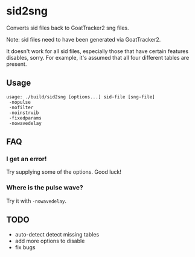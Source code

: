 # sid2sng

Converts sid files back to GoatTracker2 sng files.

Note: sid files need to have been generated via GoatTracker2.

It doesn't work for all sid files, especially those that have certain features disables, sorry.
For example, it's assumed that all four different tables are present.


## Usage

    usage: ./build/sid2sng [options...] sid-file [sng-file]
     -nopulse
     -nofilter
     -noinstrvib
     -fixedparams
     -nowavedelay


## FAQ

### I get an error!

Try supplying some of the options. Good luck!

### Where is the pulse wave?

Try it with `-nowavedelay`.


## TODO

+ auto-detect detect missing tables
+ add more options to disable
+ fix bugs
